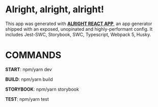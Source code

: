 # Alright, alright, alright!

This app was generated with <a href="https://github.com/DoneDeal0/alright-react-app" target="_blank"><b>ALRIGHT REACT APP</b></a>, an app generator shipped with an exposed, unopinated and highly-performant config. It includes Jest-SWC, Storybook, SWC, Typescript, Webpack 5, Husky.

# COMMANDS

**START**: npm/yarn dev

**BUILD**: npm/yarn build

**STORYBOOK**: npm/yarn storybook

**TEST**: npm/yarn test
